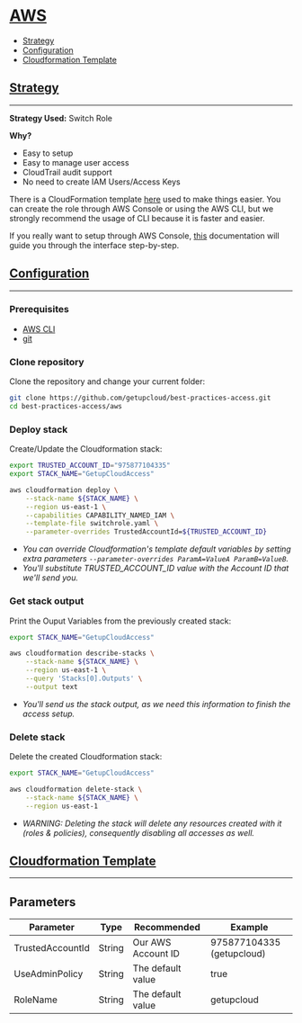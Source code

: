 # [AWS](#aws)

- [Strategy](README.md#strategy)
- [Configuration](README.md#configuration)
- [Cloudformation Template](README.md#cloudformation-template)


## [Strategy](#strategy)
-----
**Strategy Used:** Switch Role

**Why?**
- Easy to setup
- Easy to manage user access
- CloudTrail audit support
- No need to create IAM Users/Access Keys

There is a CloudFormation template [here](switchrole.yaml) used to make things easier.
You can create the role through AWS Console or using the AWS CLI, but we strongly recommend the usage of CLI because it is faster and easier. 

If you really want to setup through AWS Console, [this](https://docs.aws.amazon.com/AWSCloudFormation/latest/UserGuide/cfn-console-create-stack.html) documentation will guide you through the interface step-by-step.


## [Configuration](#configuration)
-----

### Prerequisites
- [AWS CLI](https://docs.aws.amazon.com/cli/latest/userguide/cli-chap-install.html)
- [git](https://git-scm.com/book/en/v2/Getting-Started-Installing-Git)


### Clone repository
Clone the repository and change your current folder:

```sh
git clone https://github.com/getupcloud/best-practices-access.git
cd best-practices-access/aws
```


### Deploy stack
Create/Update the Cloudformation stack:
```sh
export TRUSTED_ACCOUNT_ID="975877104335"
export STACK_NAME="GetupCloudAccess"

aws cloudformation deploy \
    --stack-name ${STACK_NAME} \
    --region us-east-1 \
    --capabilities CAPABILITY_NAMED_IAM \
    --template-file switchrole.yaml \
    --parameter-overrides TrustedAccountId=${TRUSTED_ACCOUNT_ID}
```
- *You can override Cloudformation's template default variables by setting extra parameters ```--parameter-overrides ParamA=ValueA ParamB=ValueB```.*
- *You'll substitute TRUSTED_ACCOUNT_ID value with the Account ID that we'll send you.*


### Get stack output
Print the Ouput Variables from the previously created stack:
```sh
export STACK_NAME="GetupCloudAccess"

aws cloudformation describe-stacks \
    --stack-name ${STACK_NAME} \
    --region us-east-1 \
    --query 'Stacks[0].Outputs' \
    --output text
```
- *You'll send us the stack output, as we need this information to finish the access setup.*


### Delete stack
Delete the created Cloudformation stack:
```sh
export STACK_NAME="GetupCloudAccess"

aws cloudformation delete-stack \
    --stack-name ${STACK_NAME} \
    --region us-east-1
```
- *WARNING: Deleting the stack will delete any resources created with it (roles & policies), consequently disabling all accesses as well.*


## [Cloudformation Template](#cloudformation-template)
-----

## Parameters
| Parameter            | Type         | Recommended                | Example                   |
|----------------------|--------------|----------------------------|---------------------------|
| TrustedAccountId     | String       | Our AWS Account ID         | 975877104335 (getupcloud) |
| UseAdminPolicy       | String       | The default value          | true                      |
| RoleName             | String       | The default value          | getupcloud                |
